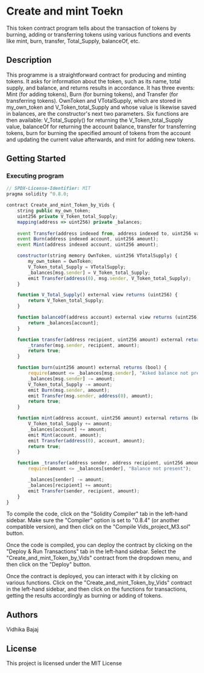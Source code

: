 # Create and mint Toekn
This token contract program tells about the transaction of tokens by burning, adding or transferring tokens using various functions and events like mint, burn, transfer, Total_Supply, balanceOf, etc.
## Description

This programme is a straightforward contract for producing and minting tokens. It asks for information about the token, such as its name, total supply, and balance, and returns results in accordance. It has three events: Mint (for adding tokens), Burn (for burning tokens), and Transfer (for transferring tokens). OwnToken and VTotalSupply, which are stored in my_own_token and V_Token_total_Supply and whose value is likewise saved in balances, are the constructor's next two parameters. Six functions are then available: V_Total_Supply() for returning the V_Token_total_Supply value, balanceOf for returning the account balance, transfer for transferring tokens, burn for burning the specified amount of tokens from the account and updating the current value afterwards, and mint for adding new tokens.

## Getting Started
### Executing program
       
```javascript
// SPDX-License-Identifier: MIT
pragma solidity ^0.8.0;

contract Create_and_mint_Token_by_Vids {
    string public my_own_token;
    uint256 private V_Token_total_Supply;
    mapping(address => uint256) private _balances;
    
    event Transfer(address indexed from, address indexed to, uint256 value);
    event Burn(address indexed account, uint256 amount);
    event Mint(address indexed account, uint256 amount);

    constructor(string memory OwnToken, uint256 VTotalSupply) {
        my_own_token = OwnToken;
        V_Token_total_Supply = VTotalSupply;
        _balances[msg.sender] = V_Token_total_Supply;
        emit Transfer(address(0), msg.sender, V_Token_total_Supply);
    }

    function V_Total_Supply() external view returns (uint256) {
        return V_Token_total_Supply;
    }

    function balanceOf(address account) external view returns (uint256) {
        return _balances[account];
    }

    function transfer(address recipient, uint256 amount) external returns (bool) {
        _transfer(msg.sender, recipient, amount);
        return true;
    }

    function burn(uint256 amount) external returns (bool) {
        require(amount <= _balances[msg.sender], "Asked balance not present");
        _balances[msg.sender] -= amount;
        V_Token_total_Supply -= amount;
        emit Burn(msg.sender, amount);
        emit Transfer(msg.sender, address(0), amount);
        return true;
    }

    function mint(address account, uint256 amount) external returns (bool) {
        V_Token_total_Supply += amount;
        _balances[account] += amount;
        emit Mint(account, amount);
        emit Transfer(address(0), account, amount);
        return true;
    }

    function _transfer(address sender, address recipient, uint256 amount) internal {
        require(amount <= _balances[sender], "Balance not present");

        _balances[sender] -= amount;
        _balances[recipient] += amount;
        emit Transfer(sender, recipient, amount);
    }
}               
```
To compile the code, click on the "Solidity Compiler" tab in the left-hand sidebar. Make sure the "Compiler" option is set to "0.8.4" (or another compatible version), and then click on the "Compile Vids_project_M3.sol" button.

Once the code is compiled, you can deploy the contract by clicking on the "Deploy & Run Transactions" tab in the left-hand sidebar. Select the "Create_and_mint_Token_by_Vids" contract from the dropdown menu, and then click on the "Deploy" button. 

Once the contract is deployed, you can interact with it by clicking on various functions. Click on the "Create_and_mint_Token_by_Vids" contract in the left-hand sidebar, and then click on the functions for transactions, getting the results accordingly as burning or adding of tokens.

## Authors
Vidhika Bajaj

## License
This project is licensed under the MIT License
